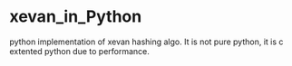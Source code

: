 # xevan_in_Python
python implementation of xevan hashing algo.
It is not pure python, it is c extented python due to performance.
